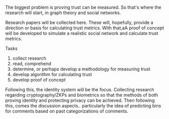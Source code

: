 The biggest problem is proving trust can be measured. So that's where the research will start, in graph theory and social networks.

Research papers will be collected here. These will, hopefully, provide a direction or basis for calculating trust metrics. With that,aA proof of concept will be developed to simulate a realistic social network and calculate trust metrics.

Tasks
1. collect research
2. read, comprehend
3. determine, or perhaps develop a methodology for measuring trust
4. develop algorithm for calculating trust
5. develop proof of concept

Following this, the identity system will be the focus. Collecting research regarding cryptography/ZKPs and biometrics so that the methods of both proving identity and protecting privacy can be achieved. Then following this, comes the discussion aspects.. particularly the idea of predicting bins for comments based on past categorizations of comments.
